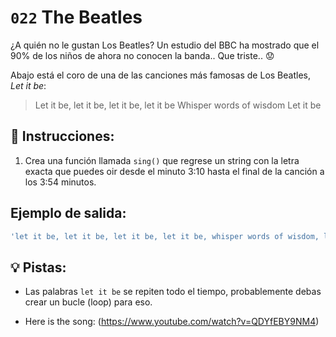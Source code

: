 # `022` The Beatles 

¿A quién no le gustan Los Beatles? Un estudio del BBC ha mostrado que el 90% de los niños de ahora no conocen la banda.. Que triste.. :worried:

Abajo está el coro de una de las canciones más famosas de Los Beatles, *Let it be*:

> Let it be, let it be, let it be, let it be
> Whisper words of wisdom
> Let it be

## 📝 Instrucciones:

1. Crea una función llamada `sing()` que regrese un string con la letra exacta que puedes oir desde el minuto 3:10 hasta el final de la canción a los 3:54 minutos. 

## Ejemplo de salida:

```js
'let it be, let it be, let it be, let it be, whisper words of wisdom, let it be, let it be, let it be, let it be, let it be, there will be an answer, let it be'
```

## 💡 Pistas:

+ Las palabras `let it be` se repiten todo el tiempo, probablemente debas crear un bucle (loop) para eso.

+ Here is the song: (https://www.youtube.com/watch?v=QDYfEBY9NM4)